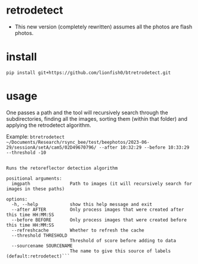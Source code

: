 # retrodetect
- This new version (completely rewritten) assumes all the photos are flash photos.

# install
```pip install git+https://github.com/lionfish0/btretrodetect.git```

# usage
One passes a path and the tool will recursively search through the subdirectories, finding all the images, sorting them (within that folder) and applying the retrodetect algorithm.

Example:
```btretrodetect ~/Documents/Research/rsync_bee/test/beephotos/2023-06-29/sessionA/setA/cam5/02D49670796/ --after 10:32:29 --before 10:33:29 --threshold -10```

```usage: btretrodetect [-h] [--after AFTER] [--before BEFORE] [--refreshcache] [--threshold THRESHOLD] [--sourcename SOURCENAME] imgpath

Runs the retoreflector detection algorithm

positional arguments:
  imgpath               Path to images (it will recursively search for images in these paths)

options:
  -h, --help            show this help message and exit
  --after AFTER         Only process images that were created after this time HH:MM:SS
  --before BEFORE       Only process images that were created before this time HH:MM:SS
  --refreshcache        Whether to refresh the cache
  --threshold THRESHOLD
                        Threshold of score before adding to data
  --sourcename SOURCENAME
                        The name to give this source of labels (default:retrodetect)```
